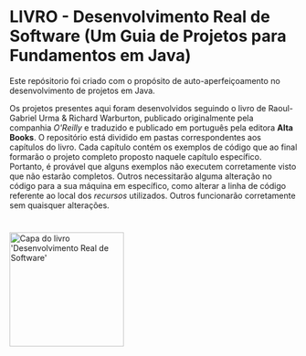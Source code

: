# LIVRO - Desenvolvimento Real de Software (Um Guia de Projetos para Fundamentos em Java)

Este repósitorio foi criado com o propósito de auto-aperfeiçoamento no desenvolvimento de projetos em Java.

Os projetos presentes aqui foram desenvolvidos seguindo o livro de Raoul-Gabriel Urma & Richard Warburton, publicado originalmente pela companhia *O'Reilly* e traduzido e publicado em português pela editora **Alta Books**.
O repositório está dividido em pastas correspondentes aos capítulos do livro. Cada capítulo contém os exemplos de código que ao final formarão o projeto completo proposto naquele capítulo específico. Portanto, é provável que alguns exemplos não executem corretamente visto que não estarão completos. Outros necessitarão alguma alteração no código para a sua máquina em específico, como alterar a linha de código referente ao local dos *recursos* utilizados. Outros funcionarão corretamente sem quaisquer alterações.
#
<img src="https://m.media-amazon.com/images/I/81gq4TcAmQL.jpg" width="200px" title="Capa do Livro" alt="Capa do livro 'Desenvolvimento Real de Software'">
